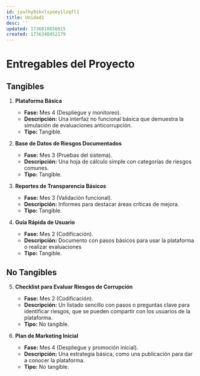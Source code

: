 ```yaml
---
id: jyulhy9skxlsyoey1lzqfl1
title: Unidad1
desc: ''
updated: 1736810856915
created: 1736348452179
---
```

# Entregables del Proyecto

## Tangibles
1. **Plataforma Básica**  
   - **Fase:** Mes 4 (Despliegue y monitoreo).  
   - **Descripción:** Una interfaz no funcional básica que demuestra la simulación de evaluaciones anticorrupción.
   - **Tipo:** Tangible.  

2. **Base de Datos de Riesgos Documentados**  
   - **Fase:** Mes 3 (Pruebas del sistema).  
   - **Descripción:** Una hoja de cálculo simple con categorías de riesgos comunes.
   - **Tipo:** Tangible.  

3. **Reportes de Transparencia Básicos**  
   - **Fase:** Mes 3 (Validación funcional).  
   - **Descripción:** Informes para destacar áreas críticas de mejora.  
   - **Tipo:** Tangible.  

4. **Guía Rápida de Usuario**  
   - **Fase:** Mes 2 (Codificación).  
   - **Descripción:** Documento con pasos básicos para usar la plataforma o realizar evaluaciones 
   - **Tipo:** Tangible.  

## No Tangibles

5. **Checklist para Evaluar Riesgos de Corrupción**  
   - **Fase:** Mes 2 (Codificación).  
   - **Descripción:** Un listado sencillo con pasos o preguntas clave para identificar riesgos, que se pueden compartir con los usuarios de la plataforma.
   - **Tipo:** No tangible.   

6. **Plan de Marketing Inicial**  
   - **Fase:** Mes 4 (Despliegue y promoción inicial).  
   - **Descripción:** Una estrategia básica, como una publicación para dar a conocer la plataforma.  
   - **Tipo:** No tangible.  
